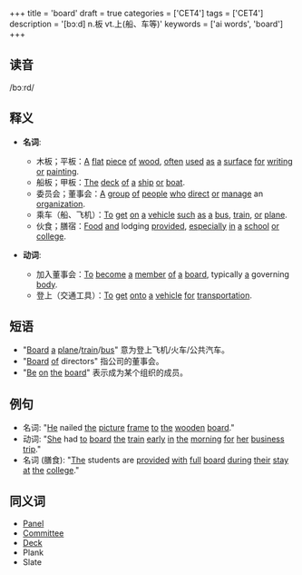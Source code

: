 +++
title = 'board'
draft = true
categories = ['CET4']
tags = ['CET4']
description = '[bɔːd] n.板 vt.上(船、车等)'
keywords = ['ai words', 'board']
+++

## 读音
/bɔːrd/

## 释义
- **名词**:
   - 木板；平板：[A](/post/a/) [flat](/post/flat/) [piece](/post/piece/) [of](/post/of/) [wood](/post/wood/), [often](/post/often/) [used](/post/used/) [as](/post/as/) [a](/post/a/) [surface](/post/surface/) [for](/post/for/) [writing](/post/writing/) [or](/post/or/) [painting](/post/painting/).
   - 船板；甲板：[The](/post/the/) [deck](/post/deck/) [of](/post/of/) [a](/post/a/) [ship](/post/ship/) [or](/post/or/) [boat](/post/boat/).
   - 委员会；董事会：[A](/post/a/) [group](/post/group/) [of](/post/of/) [people](/post/people/) [who](/post/who/) [direct](/post/direct/) [or](/post/or/) [manage](/post/manage/) an [organization](/post/organization/).
   - 乘车（船、飞机）：[To](/post/to/) [get](/post/get/) [on](/post/on/) [a](/post/a/) [vehicle](/post/vehicle/) [such](/post/such/) [as](/post/as/) [a](/post/a/) [bus](/post/bus/), [train](/post/train/), [or](/post/or/) [plane](/post/plane/).
   - 伙食；膳宿：[Food](/post/food/) [and](/post/and/) lodging [provided](/post/provided/), [especially](/post/especially/) [in](/post/in/) [a](/post/a/) [school](/post/school/) [or](/post/or/) [college](/post/college/).

- **动词**:
   - 加入董事会：[To](/post/to/) [become](/post/become/) [a](/post/a/) [member](/post/member/) [of](/post/of/) [a](/post/a/) [board](/post/board/), typically [a](/post/a/) governing [body](/post/body/).
   - 登上（交通工具）：[To](/post/to/) [get](/post/get/) [onto](/post/onto/) [a](/post/a/) [vehicle](/post/vehicle/) [for](/post/for/) [transportation](/post/transportation/).

## 短语
- "[Board](/post/board/) [a](/post/a/) [plane](/post/plane/)/[train](/post/train/)/[bus](/post/bus/)" 意为登上飞机/火车/公共汽车。
- "[Board](/post/board/) [of](/post/of/) directors" 指公司的董事会。
- "[Be](/post/be/) [on](/post/on/) [the](/post/the/) [board](/post/board/)" 表示成为某个组织的成员。

## 例句
- 名词: "[He](/post/he/) nailed [the](/post/the/) [picture](/post/picture/) [frame](/post/frame/) [to](/post/to/) [the](/post/the/) [wooden](/post/wooden/) [board](/post/board/)."
- 动词: "[She](/post/she/) had [to](/post/to/) [board](/post/board/) [the](/post/the/) [train](/post/train/) [early](/post/early/) [in](/post/in/) [the](/post/the/) [morning](/post/morning/) [for](/post/for/) [her](/post/her/) [business](/post/business/) [trip](/post/trip/)."
- 名词 (膳食): "[The](/post/the/) students are [provided](/post/provided/) [with](/post/with/) [full](/post/full/) [board](/post/board/) [during](/post/during/) [their](/post/their/) [stay](/post/stay/) [at](/post/at/) [the](/post/the/) [college](/post/college/)."

## 同义词
- [Panel](/post/panel/)
- [Committee](/post/committee/)
- [Deck](/post/deck/)
- Plank
- Slate

